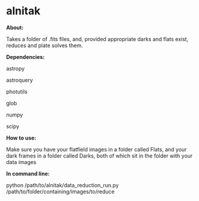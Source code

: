 # alnitak

**About:**

Takes a folder of .fits files, and, provided appropriate darks and flats exist, reduces and plate solves them.

**Dependencies:**

astropy

astroquery

photutils

glob

numpy

scipy


**How to use:**

Make sure you have your flatfield images in a folder called Flats, and your dark frames in a folder called Darks, both of which sit in the folder with your data images

**In command line:**

python /path/to/alnitak/data_reduction_run.py /path/to/folder/containing/images/to/reduce
